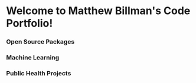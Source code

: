 # Welcome to Matthew Billman's Code Portfolio!

### Open Source Packages


### Machine Learning


### Public Health Projects
